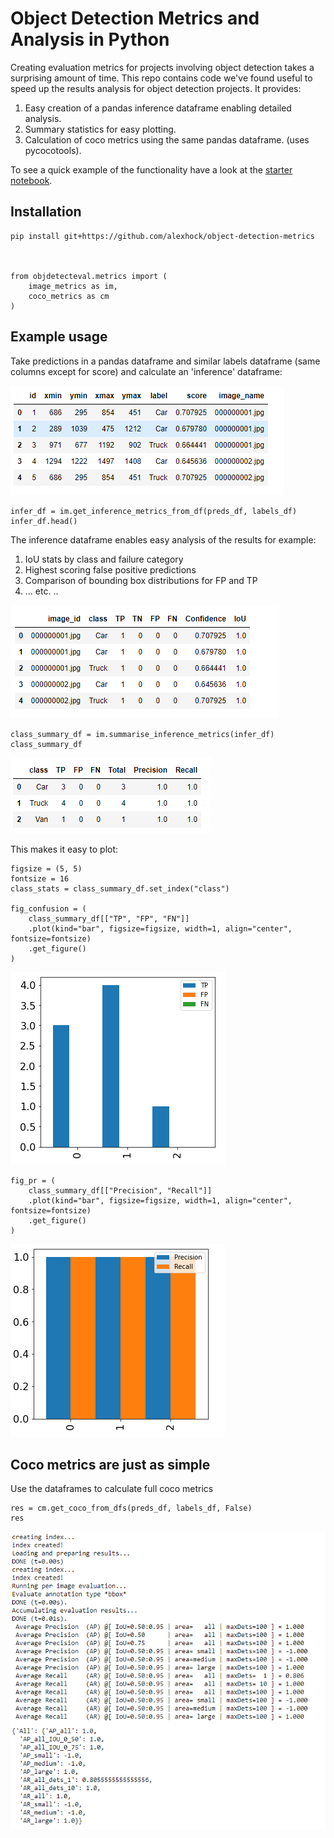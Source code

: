 # Object Detection Metrics and Analysis in Python

Creating evaluation metrics for projects involving object detection takes a surprising amount of time. This repo contains code we've found useful to speed up the results analysis for object detection projects. It provides:

1. Easy creation of a pandas inference dataframe enabling detailed analysis.
2. Summary statistics for easy plotting.
3. Calculation of coco metrics using the same pandas dataframe. (uses pycocotools).

To see a quick example of the functionality have a look at the [starter notebook](./nbs/object-detection-metrics.ipynb).

## Installation

    pip install git+https://github.com/alexhock/object-detection-metrics



    from objdetecteval.metrics import (
        image_metrics as im,
        coco_metrics as cm
    )

## Example usage


Take predictions in a pandas dataframe and similar labels dataframe (same columns except for score) and calculate an 'inference' dataframe:

![Predictions](./images/predictions.PNG)

    infer_df = im.get_inference_metrics_from_df(preds_df, labels_df)
    infer_df.head()

The inference dataframe enables easy analysis of the results for example:
1. IoU stats by class and failure category
2. Highest scoring false positive predictions
3. Comparison of bounding box distributions for FP and TP
4. ... etc. ..


![Inference dataframe](./images/inf.PNG)

    class_summary_df = im.summarise_inference_metrics(infer_df)
    class_summary_df

![Summary dataframe](./images/summary.PNG)

This makes it easy to plot:


    figsize = (5, 5)
    fontsize = 16
    class_stats = class_summary_df.set_index("class")

    fig_confusion = (
        class_summary_df[["TP", "FP", "FN"]]
        .plot(kind="bar", figsize=figsize, width=1, align="center", fontsize=fontsize)
        .get_figure()
    )


![Confusion](./images/TP.PNG)

    fig_pr = (
        class_summary_df[["Precision", "Recall"]]
        .plot(kind="bar", figsize=figsize, width=1, align="center", fontsize=fontsize)
        .get_figure()
    )

![PR](./images/PR.PNG)

## Coco metrics are just as simple

Use the dataframes to calculate full coco metrics


    res = cm.get_coco_from_dfs(preds_df, labels_df, False)
    res

![Coco](./images/coco.PNG)
